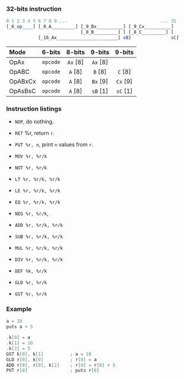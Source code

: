 ### 32-bits instruction

```elm
0 1 2 3 4 5 6 7 8 9 ...                                   ... 31
[_6_op____] [_8_A_________] [_9_Bx__________] [_9_Cx__________]
                            [_8_B_________] [ [_8_C_________] [
            [_16_Ax_______________________] sB]               sC]
```

Mode    | 6-bits | 8-bits | 9-bits | 9-bits
:------ |:------:|:------:|:------:|:------:
OpAx    |`opcode`|`Ax` [8]|`Ax` [8]|
OpABC   |`opcode`|`A`  [8]|`B`  [8]|`C`  [8]
OpABxCx |`opcode`|`A`  [8]|`Bx` [9]|`Cx` [9]
OpAsBsC |`opcode`|`A`  [8]|`sB` [1]|`sC` [1]

### Instruction listings

- `NOP`, do nothing.

- `RET` %r, return `r`.

- `PUT %r, n`, print `n` values from `r`.

- `MOV %r, %r/k`

- `NOT %r, %r/k`
- `LT %r, %r/k, %r/k`
- `LE %r, %r/k, %r/k`
- `EQ %r, %r/k, %r/k`

- `NEG %r, %r/k`, 
- `ADD %r, %r/k, %r/k`
- `SUB %r, %r/k, %r/k`
- `MUL %r, %r/k, %r/k`
- `DIV %r, %r/k, %r/k`

- `DEF %k, %r/k`
- `GLD %r, %r/k`
- `GST %r, %r/k`

### Example

```go
a = 10
puts a + 5
```

```c
.k[0] = a
.k[1] = 10
.k[2] = 5
GST k[0], k[1]          ; a = 10
GLD r[0], k[0]          ; r[0] = a
ADD r[0], r[0], k[2]    ; r[0] = r[0] + 5
PUT r[0]                ; puts r[0]
```
